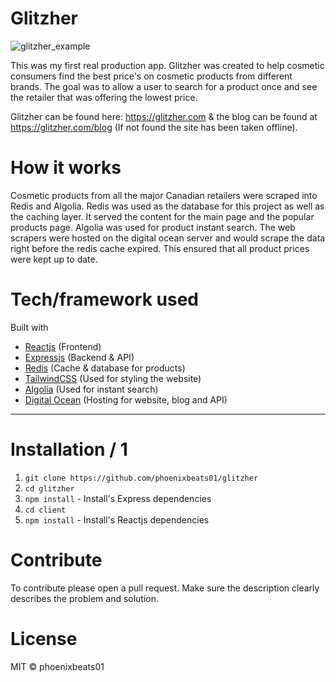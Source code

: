 # Glitzher #
![glitzher_example](https://user-images.githubusercontent.com/54145857/129775335-4edcda73-dfc0-4082-ac40-d4fbbd6c5e0d.jpg)

This was my first real production app. Glitzher was created to help cosmetic consumers find the best price's on cosmetic products from different brands.  The goal was to allow a user to search for a product once and see the retailer that was offering the lowest price.  

Glitzher can be found here: https://glitzher.com & the blog can be found at https://glitzher.com/blog (If not found the site has been taken offline).

# How it works #
Cosmetic products from all the major Canadian retailers were scraped into Redis and Algolia. Redis was used as the database for this project as well as the caching layer. It served the content for the main page and the popular products page. Algolia was used for product instant search. The web scrapers were hosted on the digital ocean server and would scrape the data right before the redis cache expired. This ensured that all product prices were kept up to date. 

# Tech/framework used #
Built with

  * [Reactjs](https://reactjs.org) (Frontend)
  * [Expressjs](https://expressjs.com) (Backend & API)
  * [Redis](https://redislabs.com/) (Cache & database for products)
  * [TailwindCSS](https://tailwindcss.com/) (Used for styling the website)
  * [Algolia](https://www.algolia.com/) (Used for instant search)
  * [Digital Ocean](https://digitalocean.com) (Hosting for website, blog and API)
  
- - - -  
    
# Installation / 1
  1. `git clone https://github.com/phoenixbeats01/glitzher`
  2. `cd glitzher`
  3. `npm install` - Install's Express dependencies
  4. `cd client` 
  5. `npm install` - Install's Reactjs dependencies
  

# Contribute #
To contribute please open a pull request. Make sure the description clearly describes the problem and solution.
 
# License #
MIT © phoenixbeats01
